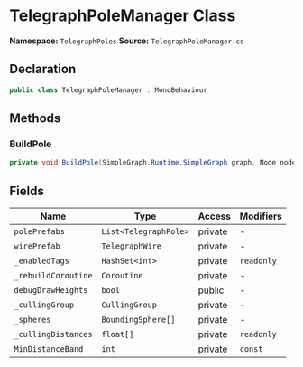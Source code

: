 # TelegraphPoleManager Class

**Namespace:** `TelegraphPoles`
**Source:** `TelegraphPoleManager.cs`

## Declaration

```csharp
public class TelegraphPoleManager : MonoBehaviour
```

## Methods

### BuildPole

```csharp
private void BuildPole(SimpleGraph.Runtime.SimpleGraph graph, Node node)
```

## Fields

| Name | Type | Access | Modifiers |
|------|------|--------|-----------|
| `polePrefabs` | `List<TelegraphPole>` | private | - |
| `wirePrefab` | `TelegraphWire` | private | - |
| `_enabledTags` | `HashSet<int>` | private | `readonly` |
| `_rebuildCoroutine` | `Coroutine` | private | - |
| `debugDrawHeights` | `bool` | public | - |
| `_cullingGroup` | `CullingGroup` | private | - |
| `_spheres` | `BoundingSphere[]` | private | - |
| `_cullingDistances` | `float[]` | private | `readonly` |
| `MinDistanceBand` | `int` | private | `const` |

